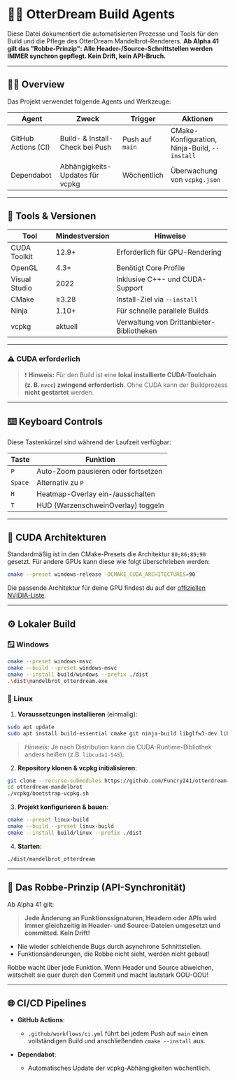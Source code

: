 <!-- Datei: AGENTS.md -->

<!-- Zeilen: 113 -->

<!-- 🐭 Maus-Kommentar: Dokumentiert Buildprozesse und Toolchains für OtterDream. Jetzt mit Hotkey-Doku, CUDA-Architektur-Hinweis und Robbe-Regel für API-Synchronität. Schneefuchs flüstert: „Ein Agent kennt auch die versteckten Knöpfe und sorgt für saubere Übergänge.“ -->

# 👩‍💻 OtterDream Build Agents

Diese Datei dokumentiert die automatisierten Prozesse und Tools für den Build und die Pflege des OtterDream Mandelbrot-Renderers. **Ab Alpha 41 gilt das "Robbe-Prinzip": Alle Header-/Source-Schnittstellen werden IMMER synchron gepflegt. Kein Drift, kein API-Bruch.**

---

## 🧑‍🔬 Overview

Das Projekt verwendet folgende Agents und Werkzeuge:

| Agent               | Zweck                           | Trigger         | Aktionen                                      |
| ------------------- | ------------------------------- | --------------- | --------------------------------------------- |
| GitHub Actions (CI) | Build- & Install-Check bei Push | Push auf `main` | CMake-Konfiguration, Ninja-Build, `--install` |
| Dependabot          | Abhängigkeits-Updates für vcpkg | Wöchentlich     | Überwachung von `vcpkg.json`                  |

---

## 🧰 Tools & Versionen

| Tool          | Mindestversion | Hinweise                                  |
| ------------- | -------------- | ----------------------------------------- |
| CUDA Toolkit  | 12.9+          | Erforderlich für GPU-Rendering            |
| OpenGL        | 4.3+           | Benötigt Core Profile                     |
| Visual Studio | 2022           | Inklusive C++- und CUDA-Support           |
| CMake         | ≥3.28          | Install-Ziel via `--install`              |
| Ninja         | 1.10+          | Für schnelle parallele Builds             |
| vcpkg         | aktuell        | Verwaltung von Drittanbieter-Bibliotheken |

---

### ⚠️ CUDA erforderlich

> ❗ **Hinweis:** Für den Build ist eine **lokal installierte CUDA-Toolchain (z. B. `nvcc`) zwingend erforderlich**.
> Ohne CUDA kann der Buildprozess **nicht gestartet** werden.

---

## ⌨️ Keyboard Controls

Diese Tastenkürzel sind während der Laufzeit verfügbar:

| Taste   | Funktion                            |
| ------- | ----------------------------------- |
| `P`     | Auto-Zoom pausieren oder fortsetzen |
| `Space` | Alternativ zu `P`                   |
| `H`     | Heatmap-Overlay ein-/ausschalten    |
| `T`     | HUD (WarzenschweinOverlay) toggeln  |

---

## 🧠 CUDA Architekturen

Standardmäßig ist in den CMake-Presets die Architektur `80;86;89;90` gesetzt.
Für andere GPUs kann diese wie folgt überschrieben werden:

```bash
cmake --preset windows-release -DCMAKE_CUDA_ARCHITECTURES=90
```

Die passende Architektur für deine GPU findest du auf der [offiziellen NVIDIA-Liste](https://developer.nvidia.com/cuda-gpus).

---

## ⚙️ Lokaler Build

### 🪟 Windows

```bash
cmake --preset windows-msvc
cmake --build --preset windows-msvc
cmake --install build/windows --prefix ./dist
.\dist\mandelbrot_otterdream.exe
```

### 🐧 Linux

1. **Voraussetzungen installieren** (einmalig):

```bash
sudo apt update
sudo apt install build-essential cmake git ninja-build libglfw3-dev libglew-dev libxmu-dev libxi-dev libglu1-mesa-dev xorg-dev pkg-config libcuda1-525
```

> *Hinweis:* Je nach Distribution kann die CUDA-Runtime-Bibliothek anders heißen (z.B. `libcuda1-545`).

2. **Repository klonen & vcpkg initialisieren**:

```bash
git clone --recurse-submodules https://github.com/Funcry241/otterdream-mandelbrot.git
cd otterdream-mandelbrot
./vcpkg/bootstrap-vcpkg.sh
```

3. **Projekt konfigurieren & bauen**:

```bash
cmake --preset linux-build
cmake --build --preset linux-build
cmake --install build/linux --prefix ./dist
```

4. **Starten**:

```bash
./dist/mandelbrot_otterdream
```

---

## 🌊 Das Robbe-Prinzip (API-Synchronität)

Ab Alpha 41 gilt:

> **Jede Änderung an Funktionssignaturen, Headern oder APIs wird immer gleichzeitig in Header- und Source-Dateien umgesetzt und committed. Kein Drift!**

* Nie wieder schleichende Bugs durch asynchrone Schnittstellen.
* Funktionsänderungen, die Robbe nicht sieht, werden nicht gebaut!

Robbe wacht über jede Funktion. Wenn Header und Source abweichen, watschelt sie quer durch den Commit und macht lautstark OOU-OOU!

---

## 🌐 CI/CD Pipelines

* **GitHub Actions**:

  * `.github/workflows/ci.yml` führt bei jedem Push auf `main` einen vollständigen Build und anschließenden `cmake --install` aus.
* **Dependabot**:

  * Automatisches Update der vcpkg-Abhängigkeiten wöchentlich.
